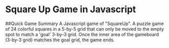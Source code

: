 Square Up Game in Javascript
================


##Quick Game Summary
A Javascript game of "SquareUp". A puzzle game of 24 colorful squares in a 
5-by-5 grid that can only be moved to the empty spot to match a 'goal' 3-by-3 
grid. Once the inner area of the gameboard (3-by-3 grid) matches the goal grid,
the game ends.
